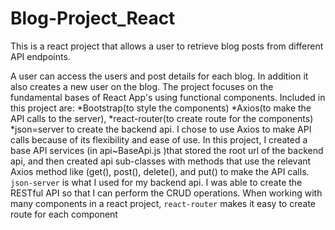 # Blog-Project_React

This is a react project that  allows a user to retrieve blog posts from different API endpoints. 

  A user can access the users and post details for each blog. In addition it  also creates a new user on the blog.
The project focuses on the fundamental bases of React App's using  functional components. 
  Included in this project are: 
  *Bootstrap(to style the components)
  *Axios(to make  the API calls to the server),
  *react-router(to create route  for the components)
  *json=server to create the backend api.
  I chose to use Axios to make API calls because of  its flexibility and ease of use. In this project, I created a base API services (in api~BaseApi.js )that stored the root url of the backend api, and then created api sub-classes  with methods that use the relevant Axios method like (get(), post(), delete(), and put() to make the API calls. 
  `json-server` is what I used for my  backend api. I was able to create the RESTful API so that I can perform the CRUD operations.
   When working with  many components in a react project, `react-router` makes it easy to  create route  for each component 
